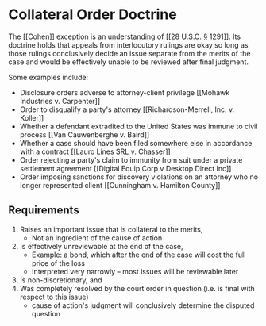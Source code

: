 # Collateral Order Doctrine

The [[Cohen]] exception is an understanding of [[28 U.S.C. § 1291]]. Its doctrine holds that appeals from interlocutory rulings are okay so long as  those rulings conclusively decide an issue separate from the merits of the case and would be effectively unable to be reviewed after final judgment.

Some examples include:
-   Disclosure orders adverse to attorney-client privilege [[Mohawk Industries v. Carpenter]]
-   Order to disqualify a party's attorney [[Richardson-Merrell, Inc. v. Koller]]
-   Whether a defendant extradited to the United States was immune to civil process [[Van Cauwenberghe v. Baird]]
-   Whether a case should have been filed somewhere else in accordance with a contract [[Lauro Lines SRL v. Chasser]]
-   Order rejecting a party's claim to immunity from suit under a private settlement agreement [[Digital Equip Corp v Desktop Direct Inc]]
 - Order imposing sanctions for discovery violations on an attorney who no longer represented client [[Cunningham v. Hamilton County]]

## Requirements
1.  Raises an important issue that is collateral to the merits, 
	* Not an ingredient of the cause of action 
2.  Is effectively unreviewable at the end of the case,
	* Example: a bond, which after the end of the case will cost the full price of the loss 
	* Interpreted very narrowly – most issues will be reviewable later 
3.  Is non-discretionary, and 
4.  Was completely resolved by the court order in question (i.e. is final with respect to this issue) 
	* cause of action's judgment will conclusively determine the disputed question
